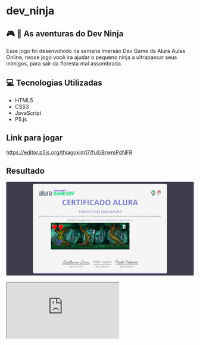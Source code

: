 # dev_ninja

## 🎮 🏃  As aventuras do Dev Ninja

 Esse jogo foi desenvolvido na semana Imersão Dev Game da Alura Aulas Online, nesse jogo você ira ajudar o pequeno ninja a ultrapassar seus inimigos, para sair da floresta mal assombrada.

## 💻 Tecnologias Utilizadas

- HTML5
- CSS3
- JavaScript
- P5.js

## Link para jogar

https://editor.p5js.org/thiagokim17/full/BrwmPdNFR

## Resultado

![Cat](https://github.com/thiagokim17/dev_ninja/blob/master/certificado-master/ImersaoDev-Certificado.png)

<iframe src="https://editor.p5js.org/thiagokim17/embed/BrwmPdNFR"></iframe>
